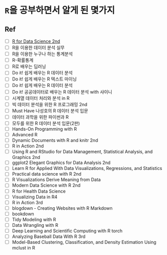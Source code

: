 # `R`을 공부하면서 알게 된 몇가지

## Ref

- [ ] [R for Data Science 2nd](https://r4ds.hadley.nz/)
- [ ] R을 이용한 데이터 분석 실무
- [ ] R을 이용한 누구나 하는 통계분석
- [ ] R-확률통계
- [ ] R로 배우는 딥러닝
- [ ] Do it! 쉽게 배우는 R 데이터 분석
- [ ] Do it! 쉽게 배우는 R 텍스트 마이닝
- [ ] Do it! 쉽게 배우는 R 데이터 분석
- [ ] Do it! 공공데이터로 배우는 R 데이터 분석 with 샤이니
- [ ] 시계열 데이터 처리와 분석 in R
- [ ] 빅 데이터 분석을 위한 R 프로그래밍 2nd
- [ ] Must Have 나성호의 R 데이터 분석 입문
- [ ] 데이터 과학을 위한 파이썬과 R
- [ ] 모두를 위한 R 데이터 분석 입문(2판)
- [ ] Hands-On Programming with R
- [ ] Advanced R
- [ ] Dynamic Documents with R and knitr 2nd
- [ ] R in Action 2nd
- [ ] Using R and RStudio for Data Management, Statistical Analysis, and Graphics 2nd
- [ ] ggplot2 Elegant Graphics for Data Analysis 2nd
- [ ] Learn R for Applied With Data Visualizations, Regressions, and Statistics
- [ ] Practical data science with R 2nd
- [ ] R Visualizations Derive Meaning from Data
- [ ] Modern Data Science with R 2nd
- [ ] R for Health Data Science
- [ ] Visualizing Data in R4
- [ ] R in Action 3rd
- [ ] blogdown - Creating Websites with R Markdown
- [ ] bookdown
- [ ] Tidy Modeling with R
- [ ] Data Wrangling with R
- [ ] Deep Learning and Scientific Computing with R torch
- [ ] Analyzing Baseball Data With R 3rd
- [ ] Model-Based Clustering, Classification, and Density Estimation Using mclust in R
